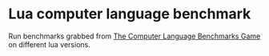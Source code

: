 # Lua computer language benchmark

Run benchmarks grabbed from [The Computer Language Benchmarks Game](http://benchmarksgame.alioth.debian.org/)
on different lua versions.
